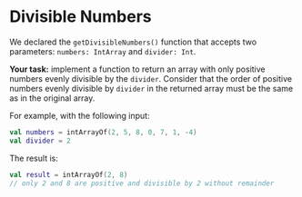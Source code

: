 # Divisible Numbers

We declared the `getDivisibleNumbers()` function that accepts two parameters: `numbers: IntArray` and `divider: Int`.

**Your task:** implement a function to return an array with only positive numbers evenly divisible by the `divider`. Consider that the order of positive numbers evenly divisible by `divider` in the returned array must be the same as in the original array.

For example, with the following input:

```kotlin
val numbers = intArrayOf(2, 5, 8, 0, 7, 1, -4)
val divider = 2
```

The result is:

```kotlin
val result = intArrayOf(2, 8)
// only 2 and 8 are positive and divisible by 2 without remainder
```
